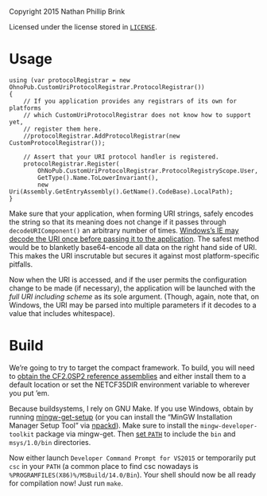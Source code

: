 Copyright 2015 Nathan Phillip Brink

Licensed under the license stored in [`LICENSE`](LICENSE).

# Usage

    using (var protocolRegistrar = new OhnoPub.CustomUriProtocolRegistrar.ProtocolRegistrar())
    {
        // If you application provides any registrars of its own for platforms
        // which CustomUriProtocolRegistrar does not know how to support yet,
        // register them here.
        //protocolRegistrar.AddProtocolRegistrar(new CustomProtocolRegistrar());

        // Assert that your URI protocol handler is registered.
        protocolRegistrar.Register(
            OhNoPub.CustomUriProtocolRegistrar.ProtocolRegistryScope.User,
            GetType().Name.ToLowerInvariant(),
            new Uri(Assembly.GetEntryAssembly().GetName().CodeBase).LocalPath);
    }

Make sure that your application, when forming URI strings, safely
encodes the string so that its meaning does not change if it passes
through `decodeURIComponent()` an arbitrary number of
times. [Windows’s IE may decode the URI once before passing it to the
application](https://msdn.microsoft.com/en-us/library/aa767914%28VS.85%29.aspx). The
safest method would be to blanketly base64-encode all data on the
right hand side of URI. This makes the URI inscrutable but secures it
against most platform-specific pitfalls.

Now when the URI is accessed, and if the user permits the
configuration change to be made (if necessary), the application will
be launched with the *full URI including scheme* as its sole
argument. (Though, again, note that, on Windows, the URI may be parsed
into multiple parameters if it decodes to a value that includes
whitespace).

# Build

We’re going to try to target the compact framework. To build, you will
need to [obtain the CF2.0SP2 reference
assemblies](http://www.microsoft.com/en-us/download/details.aspx?id=17981)
and either install them to a default location or set the NETCF35DIR
environment variable to wherever you put ’em.

Because buildsystems, I rely on GNU Make. If you use Windows, obtain
by running
[mingw-get-setup](http://www.mingw.org/wiki/Getting_Started) (or you
can install the “MinGW Installation Manager Setup Tool” via
[npackd](https://npackd.appspot.com/)). Make sure to install the
`mingw-developer-toolkit` package via mingw-get. Then [set
`PATH`](http://rapidee.com/) to include the `bin` and `msys/1.0/bin`
directories.

Now either launch `Developer Command Prompt for VS2015` or temporarily
put `csc` in your `PATH` (a common place to find csc nowadays is
`%PROGRAMFILES(X86)%/MSBuild/14.0/Bin`). Your shell should now be all
ready for compilation now! Just run `make`.

